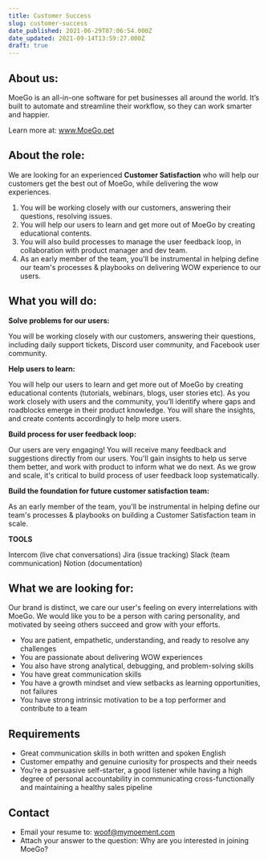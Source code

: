 ```yaml
---
title: Customer Success
slug: customer-success
date_published: 2021-06-29T07:06:54.000Z
date_updated: 2021-09-14T13:59:27.000Z
draft: true
---
```


## About us:

MoeGo is an all-in-one software for pet businesses all around the world. It’s built to automate and streamline their workflow, so they can work smarter and happier.

Learn more at: www.MoeGo.pet

## About the role:

We are looking for an experienced **Customer Satisfaction** who will help our customers get the best out of MoeGo, while delivering the wow experiences.

1. You will be working closely with our customers, answering their questions, resolving issues.
2. You will help our users to learn and get more out of MoeGo by creating educational contents.
3. You will also build processes to manage the user feedback loop, in collaboration with product manager and dev team.
4. As an early member of the team, you'll be instrumental in helping define our team's processes & playbooks on delivering WOW experience to our users.

## What you will do:

**Solve problems for our users:**

You will be working closely with our customers, answering their questions, including daily support tickets, Discord user community, and Facebook user community.

**Help users to learn:**

You will help our users to learn and get more out of MoeGo by creating educational contents (tutorials, webinars, blogs, user stories etc). As you work closely with users and the community, you’ll identify where gaps and roadblocks emerge in their product knowledge. You will share the insights, and create contents accordingly to help more users.

**Build process for user feedback loop:**

Our users are very engaging! You will receive many feedback and suggestions directly from our users. You'll gain insights to help us serve them better, and work with product to inform what we do next. As we grow and scale, it's critical to build process of user feedback loop systematically.

**Build the foundation for future customer satisfaction team:**

As an early member of the team, you'll be instrumental in helping define our team's processes & playbooks on building a Customer Satisfaction team in scale.

**TOOLS**

Intercom (live chat conversations)
Jira (issue tracking)
Slack (team communication)
Notion (documentation)

## What we are looking for:

Our brand is distinct, we care our user's feeling on every interrelations with MoeGo. We would like you to be a person with caring personality, and motivated by seeing others succeed and grow with your efforts.

- You are patient, empathetic, understanding, and ready to resolve any challenges
- You are passionate about delivering WOW experiences
- You also have strong analytical, debugging, and problem-solving skills
- You have great communication skills
- You have a growth mindset and view setbacks as learning opportunities, not failures
- You have strong intrinsic motivation to be a top performer and contribute to a team

## Requirements

- Great communication skills in both written and spoken English
- Customer empathy and genuine curiosity for prospects and their needs
- You’re a persuasive self-starter, a good listener while having a high degree of personal accountability in communicating cross-functionally and maintaining a healthy sales pipeline

## Contact

- Email your resume to: [woof@mymoement.com](mailto:woof@mymoement.com)
- Attach your answer to the question: Why are you interested in joining MoeGo?
